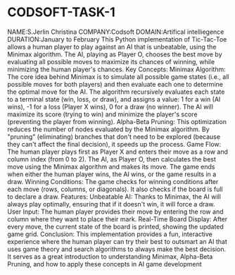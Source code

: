 # CODSOFT-TASK-1
NAME:S.Jerlin Christina
COMPANY:Codsoft
DOMAIN:Artifical intelliegence
DURATION:January to February
This Python implementation of Tic-Tac-Toe allows a human player to play against an AI that is unbeatable, using the Minimax algorithm. The AI, playing as Player O, chooses the best move by evaluating all possible moves to maximize its chances of winning, while minimizing the human player's chances.
Key Concepts:
Minimax Algorithm:
The core idea behind Minimax is to simulate all possible game states (i.e., all possible moves for both players) and then evaluate each one to determine the optimal move for the AI.
The algorithm recursively evaluates each state to a terminal state (win, loss, or draw), and assigns a value:
1 for a win (AI wins),
-1 for a loss (Player X wins),
0 for a draw (no winner).
The AI will maximize its score (trying to win) and minimize the player's score (preventing the player from winning).
Alpha-Beta Pruning:
This optimization reduces the number of nodes evaluated by the Minimax algorithm.
By "pruning" (eliminating) branches that don't need to be explored (because they can't affect the final decision), it speeds up the process.
Game Flow:
The human player plays first as Player X and enters their move as a row and column index (from 0 to 2).
The AI, as Player O, then calculates the best move using the Minimax algorithm and makes its move.
The game ends when either the human player wins, the AI wins, or the game results in a draw.
Winning Conditions:
The game checks for winning conditions after each move (rows, columns, or diagonals).
It also checks if the board is full to declare a draw.
Features:
Unbeatable AI: Thanks to Minimax, the AI will always play optimally, ensuring that if it doesn't win, it will force a draw.
User Input: The human player provides their move by entering the row and column where they want to place their mark.
Real-Time Board Display: After every move, the current state of the board is printed, showing the updated game grid.
Conclusion:
This implementation provides a fun, interactive experience where the human player can try their best to outsmart an AI that uses game theory and search algorithms to always make the best decision. It serves as a great introduction to understanding Minimax, Alpha-Beta Pruning, and how to apply these concepts in AI game development

